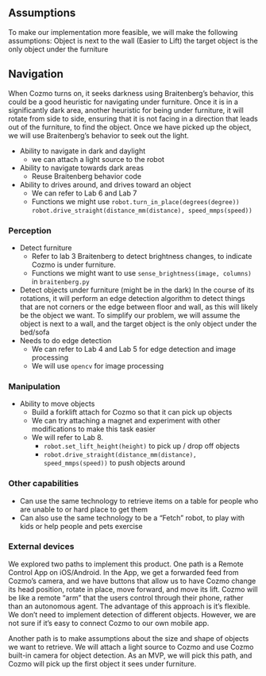 ## Assumptions
To make our implementation more feasible, we will make the following assumptions:
Object is next to the wall (Easier to Lift)
the target object is the only object under the furniture 

## Navigation
When Cozmo turns on, it seeks darkness using Braitenberg’s behavior, this could be a good heuristic for navigating under furniture. Once it is in a significantly dark area, another heuristic for being under furniture, it will rotate from side to side, ensuring that it is not facing in a direction that leads out of the furniture, to find the object. Once we have picked up the object, we will use Braitenberg’s behavior to seek out the light.

- Ability to navigate in dark and daylight
  - we can attach a light source to the robot
- Ability to navigate towards dark areas
    - Reuse Braitenberg behavior code
- Ability to drives around, and drives toward an object
    - We can refer to Lab 6 and Lab 7
    - Functions we might use
    `robot.turn_in_place(degrees(degree))`
    `robot.drive_straight(distance_mm(distance), speed_mmps(speed))`

### Perception
- Detect furniture
    - Refer to lab 3 Braitenberg to detect brightness changes, to indicate Cozmo is under furniture. 
    - Functions we might want to use
    `sense_brightness(image, columns)` in `braitenberg.py`
- Detect objects under furniture (might be in the dark)
In the course of its rotations, it will perform an edge detection algorithm to detect things that are not corners or the edge between floor and wall, as this will likely be the object we want.
To simplify our problem, we will assume the object is next to a wall, and the target object is the only object under the bed/sofa
- Needs to do edge detection
    - We can refer to Lab 4 and Lab 5 for edge detection and image processing
    - We will use `opencv` for image processing

### Manipulation
- Ability to move objects
    - Build a forklift attach for Cozmo so that it can pick up objects
    - We can try attaching a magnet and experiment with other modifications to make this task easier
    -  We will refer to Lab 8. 
        - `robot.set_lift_height(height)` to pick up / drop off objects
        - `robot.drive_straight(distance_mm(distance), speed_mmps(speed))` to push objects around

### Other capabilities
- Can use the same technology to retrieve items on a table for people who are unable to or hard place to get them
- Can also use the same technology to be a “Fetch” robot, to play with kids or help people and pets exercise

### External devices
We explored two paths to implement this product. One path is a Remote Control App on iOS/Android. In the App, we get a forwarded feed from Cozmo’s camera, and we have buttons that allow us to have Cozmo change its head position, rotate in place, move forward, and move its lift. Cozmo will be like a remote “arm” that the users control through their phone, rather than an autonomous agent. The advantage of this approach is it’s flexible. We don’t need to implement detection of different objects. However, we are not sure if it’s easy to connect Cozmo to our own mobile app.  

Another path is to make assumptions about the size and shape of objects we want to retrieve. We will attach a light source to Cozmo and use Cozmo built-in camera for object detection. As an MVP, we will pick this path, and Cozmo will pick up the first object it sees under furniture. 
